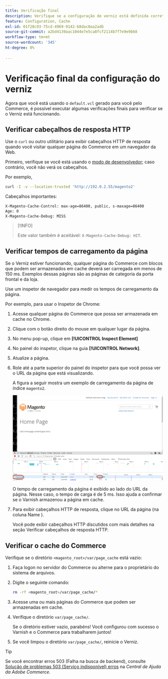 ```yaml
---
title: Verificação final
description: Verifique se a configuração de verniz está definida corretamente para funcionar com o aplicativo do Adobe Commerce.
feature: Configuration, Cache
exl-id: 01f28c93-75cd-4969-9142-b8dac0aa2adb
source-git-commit: a2bd4139aac1044e7e5ca8fcf2114b7f7e9e9b68
workflow-type: tm+mt
source-wordcount: '345'
ht-degree: 0%

---
```


# Verificação final da configuração do verniz

Agora que você está usando o `default.vcl` gerado para você pelo Commerce, é possível executar algumas verificações finais para verificar se o Verniz está funcionando.

## Verificar cabeçalhos de resposta HTTP

Use o `curl` ou outro utilitário para exibir cabeçalhos HTTP de resposta quando você visitar qualquer página do Commerce em um navegador da Web.

Primeiro, verifique se você está usando o [modo de desenvolvedor](../cli/set-mode.md#change-to-developer-mode); caso contrário, você não verá os cabeçalhos.

Por exemplo,

```bash
curl -I -v --location-trusted 'http://192.0.2.55/magento2'
```

Cabeçalhos importantes:

```terminal
X-Magento-Cache-Control: max-age=86400, public, s-maxage=86400
Age: 0
X-Magento-Cache-Debug: MISS
```

>[!INFO]
>
>Este valor também é aceitável: `X-Magento-Cache-Debug: HIT`.

## Verificar tempos de carregamento da página

Se o Verniz estiver funcionando, qualquer página do Commerce com blocos que podem ser armazenados em cache deverá ser carregada em menos de 150 ms. Exemplos dessas páginas são as páginas de categoria da porta frontal e da loja.

Use um inspetor de navegador para medir os tempos de carregamento da página.

Por exemplo, para usar o Inspetor de Chrome:

1. Acesse qualquer página do Commerce que possa ser armazenada em cache no Chrome.
1. Clique com o botão direito do mouse em qualquer lugar da página.
1. No menu pop-up, clique em **[!UICONTROL Inspect Element]**
1. No painel do inspetor, clique na guia **[!UICONTROL Network]**.
1. Atualize a página.
1. Role até a parte superior do painel do inspetor para que você possa ver o URL da página que está visualizando.

   A figura a seguir mostra um exemplo de carregamento da página de índice `magento2`.

   ![Clique na página que você está visualizando](../../assets/configuration/varnish-inspector.png)

   O tempo de carregamento da página é exibido ao lado do URL da página. Nesse caso, o tempo de carga é de 5 ms. Isso ajuda a confirmar se o Varnish armazenou a página em cache.

1. Para exibir cabeçalhos HTTP de resposta, clique no URL da página (na coluna Name ).

   Você pode exibir cabeçalhos HTTP discutidos com mais detalhes na seção Verificar cabeçalhos de resposta HTTP.

## Verificar o cache do Commerce

Verifique se o diretório `<magento_root>/var/page_cache` está vazio:

1. Faça logon no servidor do Commerce ou alterne para o proprietário do sistema de arquivos.
1. Digite o seguinte comando:

   ```bash
   rm -rf <magento_root>/var/page_cache/*
   ```

1. Acesse uma ou mais páginas do Commerce que podem ser armazenadas em cache.
1. Verifique o diretório `var/page_cache/`.

   Se o diretório estiver vazio, parabéns! Você configurou com sucesso o Varnish e o Commerce para trabalharem juntos!

1. Se você limpou o diretório `var/page_cache/`, reinicie o Verniz.

>[!TIP]
>
>Se você encontrar erros 503 (Falha na busca de backend), consulte [Solução de problemas 503 (Serviço indisponível) erros](https://experienceleague.adobe.com/docs/commerce-knowledge-base/kb/troubleshooting/miscellaneous/troubleshooting-503-errors.html) na _Central de Ajuda da Adobe Commerce_.
